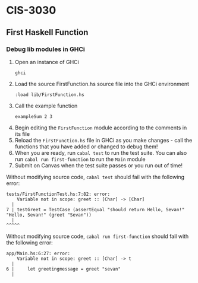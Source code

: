 # CIS-3030
## First Haskell Function

### Debug lib modules in GHCi
1. Open an instance of GHCi
    ```
    ghci
    ```
2. Load the source FirstFunction.hs source file into the GHCi environment
    ```
    :load lib/FirstFunction.hs
    ```
3. Call the example function
    ```
    exampleSum 2 3
    ```
4. Begin editing the `FirstFunction` module according to the comments in its file
5. Reload the `FirstFunction.hs` file in GHCi as you make changes - call the functions that you have added or changed to debug them!
6. When you are ready, run `cabal test` to run the test suite. You can also run `cabal run first-function` to run the `Main` module
7. Submit on Canvas when the test suite passes or you run out of time!

Without modifying source code, `cabal test` should fail with the following error:
```
tests/FirstFunctionTest.hs:7:82: error:
    Variable not in scope: greet :: [Char] -> [Char]
  |
7 | testGreet = TestCase (assertEqual "should return Hello, Sevan!" "Hello, Sevan!" (greet "Sevan"))
  |                                                                                  ^^^^^
```

Without modifying source code, `cabal run first-function` should fail with the following error:

```
app/Main.hs:6:27: error:
    Variable not in scope: greet :: [Char] -> t
  |
6 |     let greetingmessage = greet "sevan"
  |              
```
